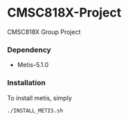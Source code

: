# CMSC818X-Project
CMSC818X Group Project

### Dependency
- Metis-5.1.0

### Installation
To install metis, simply
```bash
./INSTALL_METIS.sh
```

